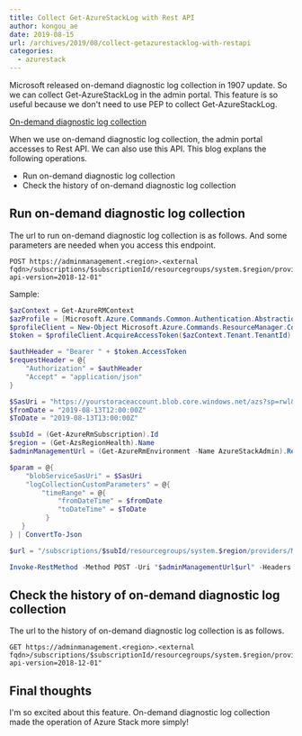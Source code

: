 ```yaml
---
title: Collect Get-AzureStackLog with Rest API
author: kongou_ae
date: 2019-08-15
url: /archives/2019/08/collect-getazurestacklog-with-restapi
categories:
  - azurestack
---
```


Microsoft released on-demand diagnostic log collection in 1907 update. So we can collect Get-AzureStackLog in the admin portal. This feature is so useful because we don't need to use PEP to collect Get-AzureStackLog.

[On-demand diagnostic log collection](https://docs.microsoft.com/en-us/azure-stack/operator/azure-stack-diagnostic-log-collection-overview#on-demand-diagnostic-log-collection)

When we use on-demand diagnostic log collection, the admin portal accesses to Rest API. We can also use this API. This blog explans the following operations.

- Run on-demand diagnostic log collection
- Check the history of on-demand diagnostic log collection

## Run on-demand diagnostic log collection

The url to run on-demand diagnostic log collection is as follows. And some parameters are needed when you access this endpoint.

```
POST https://adminmanagement.<region>.<external fqdn>/subscriptions/$subscriptionId/resourcegroups/system.$region/providers/Microsoft.SupportBridge.Admin/regions/$region/collectLogs?api-version=2018-12-01"
```

Sample:

```powershell
$azContext = Get-AzureRMContext
$azProfile = [Microsoft.Azure.Commands.Common.Authentication.Abstractions.AzureRmProfileProvider]::Instance.Profile
$profileClient = New-Object Microsoft.Azure.Commands.ResourceManager.Common.RMProfileClient($azProfile)
$token = $profileClient.AcquireAccessToken($azContext.Tenant.TenantId)

$authHeader = "Bearer " + $token.AccessToken
$requestHeader = @{
    "Authorization" = $authHeader
    "Accept" = "application/json"
}

$SasUri = "https://yourstoraceaccount.blob.core.windows.net/azs?sp=rwl&st=2019-08-15T13:22:44Z&se=2020-08-16T14:16:00Z&sv=2018-03-28&sig=n4GADBGhI4%2Bo6qRUc%2BBdMxv82OK4TNlpJx1r6Sm0Tjk%3D&sr=c"
$fromDate = "2019-08-13T12:00:00Z"
$ToDate = "2019-08-13T13:00:00Z"

$subId = (Get-AzureRmSubscription).Id
$region = (Get-AzsRegionHealth).Name
$adminManagementUrl = (Get-AzureRmEnvironment -Name AzureStackAdmin).ResourceManagerUrl

$param = @{
    "blobServiceSasUri" = $SasUri
    "logCollectionCustomParameters" = @{
        "timeRange" = @{
            "fromDateTime" = $fromDate 
            "toDateTime" = $ToDate
         }
   }
} | ConvertTo-Json

$url = "/subscriptions/$subId/resourcegroups/system.$region/providers/Microsoft.SupportBridge.Admin/regions/$region/collectLogs?api-version=2018-12-01"

Invoke-RestMethod -Method POST -Uri "$adminManagementUrl$url" -Headers $requestHeader -ContentType "application/json;charset=utf-8" -Body $param
```

## Check the history of on-demand diagnostic log collection

The url to the history of on-demand diagnostic log collection is as follows.

```
GET https://adminmanagement.<region>.<external fqdn>/subscriptions/$subscriptionId/resourcegroups/system.$region/providers/Microsoft.SupportBridge.Admin/regions/$region/logCollectionHistory?api-version=2018-12-01"
```

## Final thoughts
I'm so excited about this feature. On-demand diagnostic log collection made the operation of Azure Stack more simply!
